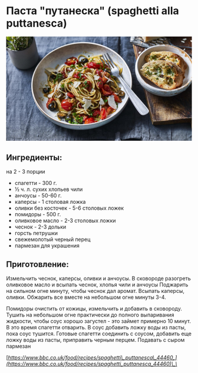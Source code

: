 # Паста "путанеска" \(spaghetti alla puttanesca\)

![](../../pics/spaghetti_puttanesca_44460_16x9-1.jpg)

## Ингредиенты:

на 2 - 3 порции

* спагетти - 300 г. 
* ½  ч. л. сухих хлопьев чили
* анчоусы - 50-60 г. 
* каперсы - 1 столовая ложка 
* оливки без косточек - 5-6 столовых ложек 
* помидоры - 500 г. 
* оливковое масло - 2-3 столовых ложки 
* чеснок - 2-3 дольки
* горсть петрушки
* свежемолотый черный перец
* пармезан для украшения

## Приготовление:

Измельчить чеснок, каперсы, оливки и анчоусы. В сковороде разогреть оливковое масло и всыпать чеснок, хлопья чили и анчоусы Поджарить на сильном огне минуту, чтобы чеснок дал аромат. Всыпать каперсы, оливки. Обжарить  все вместе на небольшом огне минуты 3-4.

Помидоры очистить от кожицы, измельчить и добавить в сковороду. Тушить на небольшом огне практически до полного выпаривания жидкости, чтобы соус хорошо загустел - это займет примерно 10 минут. В это время спагетти отварить.  В соус добавить ложку воды из пасты, пока соус тушится. Готовые спагетти соединить с соусом, добавить еще ложку воды из пасты, приправить черным перцем. Подавать с сыром пармезан  


[_https://www.bbc.co.uk/food/recipes/spaghetti\_puttanesca\_44460_](https://www.bbc.co.uk/food/recipes/spaghetti_puttanesca_44460)\_\_

